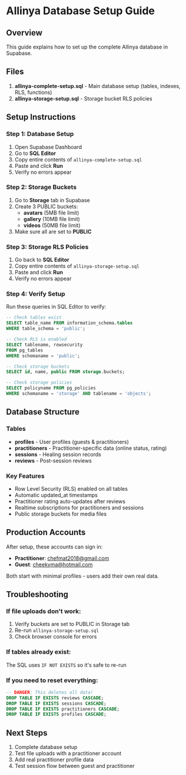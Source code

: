 # Allinya Database Setup Guide

## Overview
This guide explains how to set up the complete Allinya database in Supabase.

## Files
1. **allinya-complete-setup.sql** - Main database setup (tables, indexes, RLS, functions)
2. **allinya-storage-setup.sql** - Storage bucket RLS policies

## Setup Instructions

### Step 1: Database Setup
1. Open Supabase Dashboard
2. Go to **SQL Editor**
3. Copy entire contents of `allinya-complete-setup.sql`
4. Paste and click **Run**
5. Verify no errors appear

### Step 2: Storage Buckets
1. Go to **Storage** tab in Supabase
2. Create 3 PUBLIC buckets:
   - **avatars** (5MB file limit)
   - **gallery** (10MB file limit)
   - **videos** (50MB file limit)
3. Make sure all are set to **PUBLIC**

### Step 3: Storage RLS Policies
1. Go back to **SQL Editor**
2. Copy entire contents of `allinya-storage-setup.sql`
3. Paste and click **Run**
4. Verify no errors appear

### Step 4: Verify Setup
Run these queries in SQL Editor to verify:

```sql
-- Check tables exist
SELECT table_name FROM information_schema.tables 
WHERE table_schema = 'public';

-- Check RLS is enabled
SELECT tablename, rowsecurity 
FROM pg_tables 
WHERE schemaname = 'public';

-- Check storage buckets
SELECT id, name, public FROM storage.buckets;

-- Check storage policies
SELECT policyname FROM pg_policies 
WHERE schemaname = 'storage' AND tablename = 'objects';
```

## Database Structure

### Tables
- **profiles** - User profiles (guests & practitioners)
- **practitioners** - Practitioner-specific data (online status, rating)
- **sessions** - Healing session records
- **reviews** - Post-session reviews

### Key Features
- Row Level Security (RLS) enabled on all tables
- Automatic updated_at timestamps
- Practitioner rating auto-updates after reviews
- Realtime subscriptions for practitioners and sessions
- Public storage buckets for media files

## Production Accounts
After setup, these accounts can sign in:
- **Practitioner**: chefmat2018@gmail.com
- **Guest**: cheekyma@hotmail.com

Both start with minimal profiles - users add their own real data.

## Troubleshooting

### If file uploads don't work:
1. Verify buckets are set to PUBLIC in Storage tab
2. Re-run `allinya-storage-setup.sql`
3. Check browser console for errors

### If tables already exist:
The SQL uses `IF NOT EXISTS` so it's safe to re-run

### If you need to reset everything:
```sql
-- DANGER: This deletes all data!
DROP TABLE IF EXISTS reviews CASCADE;
DROP TABLE IF EXISTS sessions CASCADE;
DROP TABLE IF EXISTS practitioners CASCADE;
DROP TABLE IF EXISTS profiles CASCADE;
```

## Next Steps
1. Complete database setup
2. Test file uploads with a practitioner account
3. Add real practitioner profile data
4. Test session flow between guest and practitioner